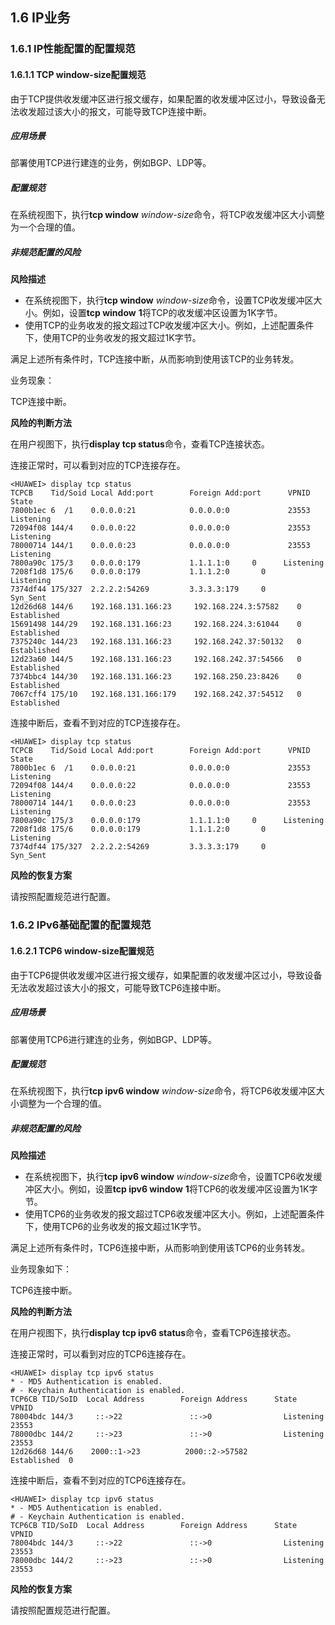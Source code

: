 
## 1.6 IP业务

### 1.6.1 IP性能配置的配置规范

#### 1.6.1.1 TCP window-size配置规范

由于TCP提供收发缓冲区进行报文缓存，如果配置的收发缓冲区过小，导致设备无法收发超过该大小的报文，可能导致TCP连接中断。

##### 应用场景

部署使用TCP进行建连的业务，例如BGP、LDP等。

##### 配置规范

在系统视图下，执行**tcp window** *window-size*命令，将TCP收发缓冲区大小调整为一个合理的值。

##### 非规范配置的风险

**风险描述**

- 在系统视图下，执行**tcp window** *window-size*命令，设置TCP收发缓冲区大小。例如，设置**tcp window** **1**将TCP的收发缓冲区设置为1K字节。
- 使用TCP的业务收发的报文超过TCP收发缓冲区大小。例如，上述配置条件下，使用TCP的业务收发的报文超过1K字节。

满足上述所有条件时，TCP连接中断，从而影响到使用该TCP的业务转发。

业务现象：

TCP连接中断。

**风险的判断方法**

在用户视图下，执行**display tcp status**命令，查看TCP连接状态。

连接正常时，可以看到对应的TCP连接存在。

```
<HUAWEI> display tcp status
TCPCB    Tid/Soid Local Add:port        Foreign Add:port      VPNID  State
7800b1ec 6  /1    0.0.0.0:21            0.0.0.0:0             23553  Listening
72094f08 144/4    0.0.0.0:22            0.0.0.0:0             23553  Listening
78000714 144/1    0.0.0.0:23            0.0.0.0:0             23553  Listening
7800a90c 175/3    0.0.0.0:179           1.1.1.1:0     0      Listening
7208f1d8 175/6    0.0.0.0:179           1.1.1.2:0       0      Listening
7374df44 175/327  2.2.2.2:54269         3.3.3.3:179     0      Syn_Sent
12d26d68 144/6    192.168.131.166:23     192.168.224.3:57582    0      Established
15691498 144/29   192.168.131.166:23     192.168.224.3:61044    0      Established
7375240c 144/23   192.168.131.166:23     192.168.242.37:50132   0      Established
12d23a60 144/5    192.168.131.166:23     192.168.242.37:54566   0      Established
7374bbc4 144/30   192.168.131.166:23     192.168.250.23:8426    0      Established
7067cff4 175/10   192.168.131.166:179    192.168.242.37:54512   0      Established
```

连接中断后，查看不到对应的TCP连接存在。

```
<HUAWEI> display tcp status
TCPCB    Tid/Soid Local Add:port        Foreign Add:port      VPNID  State
7800b1ec 6  /1    0.0.0.0:21            0.0.0.0:0             23553  Listening
72094f08 144/4    0.0.0.0:22            0.0.0.0:0             23553  Listening
78000714 144/1    0.0.0.0:23            0.0.0.0:0             23553  Listening
7800a90c 175/3    0.0.0.0:179           1.1.1.1:0     0      Listening
7208f1d8 175/6    0.0.0.0:179           1.1.1.2:0       0      Listening
7374df44 175/327  2.2.2.2:54269         3.3.3.3:179     0      Syn_Sent
```

**风险的恢复方案**

请按照配置规范进行配置。

### 1.6.2 IPv6基础配置的配置规范

#### 1.6.2.1 TCP6 window-size配置规范

由于TCP6提供收发缓冲区进行报文缓存，如果配置的收发缓冲区过小，导致设备无法收发超过该大小的报文，可能导致TCP6连接中断。

##### 应用场景

部署使用TCP6进行建连的业务，例如BGP、LDP等。

##### 配置规范

在系统视图下，执行**tcp ipv6 window** *window-size*命令，将TCP6收发缓冲区大小调整为一个合理的值。

##### 非规范配置的风险

**风险描述**

- 在系统视图下，执行**tcp ipv6 window** *window-size*命令，设置TCP6收发缓冲区大小。例如，设置**tcp ipv6 window** **1**将TCP6的收发缓冲区设置为1K字节。
- 使用TCP6的业务收发的报文超过TCP6收发缓冲区大小。例如，上述配置条件下，使用TCP6的业务收发的报文超过1K字节。

满足上述所有条件时，TCP6连接中断，从而影响到使用该TCP6的业务转发。

业务现象如下：

TCP6连接中断。

**风险的判断方法**

在用户视图下，执行**display tcp ipv6 status**命令，查看TCP6连接状态。

连接正常时，可以看到对应的TCP6连接存在。

```
<HUAWEI> display tcp ipv6 status
* - MD5 Authentication is enabled.
# - Keychain Authentication is enabled.
TCP6CB TID/SoID  Local Address        Foreign Address      State        VPNID
78004bdc 144/3     ::->22               ::->0                Listening    23553
78000dbc 144/2     ::->23               ::->0                Listening    23553
12d26d68 144/6    2000::1->23          2000::2->57582       Established  0
```

连接中断后，查看不到对应的TCP6连接存在。

```
<HUAWEI> display tcp ipv6 status
* - MD5 Authentication is enabled.
# - Keychain Authentication is enabled.
TCP6CB TID/SoID  Local Address        Foreign Address      State        VPNID
78004bdc 144/3     ::->22               ::->0                Listening    23553
78000dbc 144/2     ::->23               ::->0                Listening    23553
```

**风险的恢复方案**

请按照配置规范进行配置。
